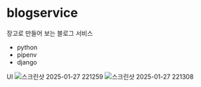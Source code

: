 # blogservice

장고로 만들어 보는 블로그 서비스
- python
- pipenv
- django

UI
![스크린샷 2025-01-27 221259](https://github.com/user-attachments/assets/98e4963d-486e-492d-b54d-7a45404b68b9)
![스크린샷 2025-01-27 221308](https://github.com/user-attachments/assets/5758b194-436c-4181-9cf3-3907ce334579)
